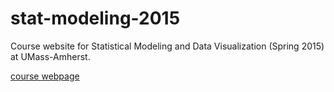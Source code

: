 # stat-modeling-2015
Course website for Statistical Modeling and Data Visualization (Spring 2015) at UMass-Amherst.

[course webpage](http://nickreich.github.io/stat-modeling-2015/)
